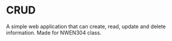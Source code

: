 # CRUD
A simple web application that can create, read, update and delete information. Made for NWEN304 class.
